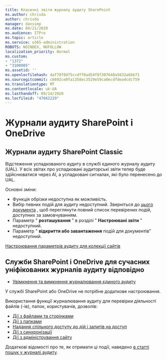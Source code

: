 ```yaml
---
title: Класичні звіти журналу аудиту SharePoint
ms.author: chrisda
author: chrisda
manager: dansimp
ms.date: 04/21/2020
ms.audience: ITPro
ms.topic: article
ms.service: o365-administration
ROBOTS: NOINDEX, NOFOLLOW
localization_priority: Normal
ms.custom:
- "1372"
- "3100005"
ms.assetid: ''
ms.openlocfilehash: daf79f8d75ccdff8ad54f0f307648a5832a6bb71
ms.sourcegitcommit: c6692ce0fa1358ec3529e59ca0ecdfdea4cdc759
ms.translationtype: MT
ms.contentlocale: uk-UA
ms.lasthandoff: 09/14/2020
ms.locfileid: "47662229"
---
```

# <a name="sharepoint-and-onedrive-audit-logs"></a>Журнали аудиту SharePoint і OneDrive

## <a name="sharepoint-classic-audit-logs"></a>Журнали аудиту SharePoint Classic

Відстеження успадкованого аудиту в службі єдиного журналу аудиту (UAL). У всіх звітах про успадковані аудиторські звіти тепер буде здійснюватися через Al, а успадковані сигналах, які було перенесено до UAL.

Основні зміни:

* Функція обрізки недоступна як можливість.
* Вибір певних подій для аудиту недоступний. Зверніться до [цього документа](https://docs.microsoft.com/microsoft-365/compliance/search-the-audit-log-in-security-and-compliance) , щоб переглянути повний список перевірених подій, доступних за замовчуванням.
* Параметр " **розташування** " в розділі " **Настроювані звіти** " недоступний.
* Параметр " **відкриття або завантаження** подій для документів" недоступний.

[Настроювання параметрів аудиту для колекції сайтів](https://support.office.com/article/Configure-audit-settings-for-a-site-collection-A9920C97-38C0-44F2-8BCB-4CF1E2AE22D2)

## <a name="sharepoint-and-onedrive-modern-unified-audit-logs-from-compliance"></a>Служби SharePoint і OneDrive для сучасних уніфікованих журналів аудиту відповідно

* [Увімкнення та вимкнення журналювання єдиного аудиту](https://docs.microsoft.com/microsoft-365/compliance/turn-audit-log-search-on-or-off) 

У службі SharePoint або OneDrive не потрібне додаткове настроювання.

Використання функції журналювання аудиту для перевірки діяльності файлів (-ів), папок, користувачів, дозволів:

* [Дії з файлами та сторінками](https://docs.microsoft.com/microsoft-365/compliance/search-the-audit-log-in-security-and-compliance)
* [Дії з папками](https://docs.microsoft.com/microsoft-365/compliance/search-the-audit-log-in-security-and-compliance#folder-activities)
* [Надання спільного доступу до дій і запитів на доступ](https://docs.microsoft.com/microsoft-365/compliance/search-the-audit-log-in-security-and-compliance#sharing-and-access-request-activities)
* [Дії з синхронізації](https://docs.microsoft.com/microsoft-365/compliance/search-the-audit-log-in-security-and-compliance#synchronization-activities)
* [Дії з адміністрування сайту](https://docs.microsoft.com/microsoft-365/compliance/search-the-audit-log-in-security-and-compliance#site-administration-activities)

Додаткові відомості про те, як отримати ці події, наведено [в статті пошук у журналі аудиту](https://docs.microsoft.com/microsoft-365/compliance/search-the-audit-log-in-security-and-compliance#search-the-audit-log).
